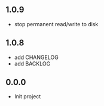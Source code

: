 ## 1.0.9

- stop permanent read/write to disk


## 1.0.8

- add CHANGELOG
- add BACKLOG


## 0.0.0

- Init project
